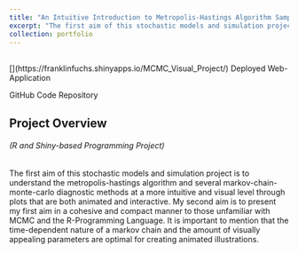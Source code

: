 ```yaml
---
title: "An Intuitive Introduction to Metropolis-Hastings Algorithm Sampling and Diagnostics"
excerpt: "The first aim of this stochastic models and simulation project is to understand the metropolis-hastings algorithm and several markov-chain-monte-carlo diagnostic methods at a more intuitive and visual level through plots that are both animated and interactive. My second aim is to present my first aim in a cohesive and compact manner to those unfamiliar with MCMC and the R-Programming Language. It is important to mention that the time-dependent nature of a markov chain and the amount of visually appealing parameters are optimal for creating animated illustrations."
collection: portfolio
---
```

<br />
[<i class="fa fa-fw fa-link" aria-hidden="true"></i>](https://franklinfuchs.shinyapps.io/MCMC_Visual_Project/) Deployed Web-Application

[<i class="fa fa-fw fa-code" aria-hidden="true"></i>](https://github.com/fuchsfranklin/MCMC-Visualization-Project) GitHub Code Repository

## Project Overview

###### _(R and Shiny-based Programming Project)_

The first aim of this stochastic models and simulation project is to understand the metropolis-hastings algorithm and several markov-chain-monte-carlo diagnostic methods at a more intuitive and visual level through plots that are both animated and interactive. My second aim is to present my first aim in a cohesive and compact manner to those unfamiliar with MCMC and the R-Programming Language. It is important to mention that the time-dependent nature of a markov chain and the amount of visually appealing parameters are optimal for creating animated illustrations.


